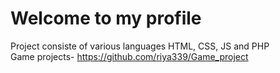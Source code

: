 # Welcome to my profile
Project consiste of various languages HTML, CSS, JS and PHP      
Game projects- https://github.com/riya339/Game_project

